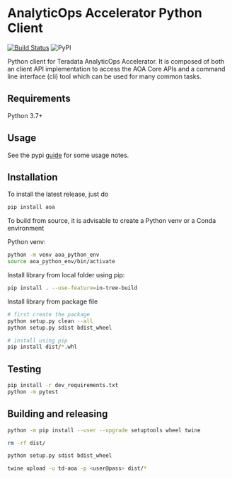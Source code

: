 # AnalyticOps Accelerator Python Client
[![Build Status](https://azuredevops.td.teradata.com/NewCollection/ModelOps/_apis/build/status/ModelOpsPythonSDK?repoName=ModelOps%2FModelOpsPythonSDK&branchName=master)](https://azuredevops.td.teradata.com/NewCollection/ModelOps/_build/latest?definitionId=7&repoName=ModelOps%2FModelOpsPythonSDK&branchName=master)
![PyPI](https://img.shields.io/pypi/v/aoa)

Python client for Teradata AnalyticOps Accelerator. It is composed of both an client API implementation to access the AOA Core APIs and a command line interface (cli) tool which can be used for many common tasks. 


## Requirements

Python 3.7+


## Usage

See the pypi [guide](./docs/pypi.md) for some usage notes. 


## Installation

To install the latest release, just do

```bash
pip install aoa
```

To build from source, it is advisable to create a Python venv or a Conda environment 

Python venv:
```bash
python -m venv aoa_python_env
source aoa_python_env/bin/activate
```

Install library from local folder using pip:

```bash
pip install . --use-feature=in-tree-build
```

Install library from package file

```bash
# first create the package
python setup.py clean --all
python setup.py sdist bdist_wheel

# install using pip
pip install dist/*.whl
```

## Testing

```bash
pip install -r dev_requirements.txt
python -m pytest
```

## Building and releasing 

```bash
python -m pip install --user --upgrade setuptools wheel twine

rm -rf dist/ 

python setup.py sdist bdist_wheel

twine upload -u td-aoa -p <user@pass> dist/*

```
